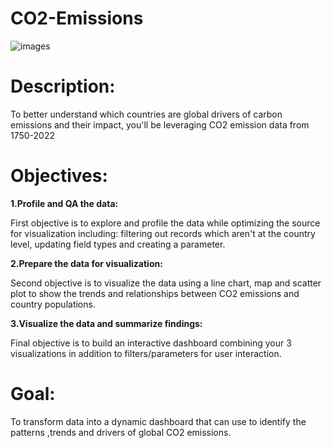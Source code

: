 # CO2-Emissions
![images](https://github.com/user-attachments/assets/0cc2b247-e292-49f5-8146-d5403f7c551a)

# Description:
To better understand which countries are global drivers of carbon emissions and their impact, you'll be leveraging CO2 emission data from 1750-2022

# Objectives:

**1.Profile and QA the data:**

First objective is to explore and profile the data while optimizing the source for visualization including: filtering out records which aren't at the country level, updating field types and creating a parameter.

**2.Prepare the data for visualization:**

Second objective is to visualize the data using a line chart, map and scatter plot to show the trends and relationships between CO2 emissions and country populations.

**3.Visualize the data and summarize findings:**

Final objective is to build an interactive dashboard combining your 3 visualizations in addition to filters/parameters for user interaction.

# Goal:
To transform data into a dynamic dashboard that can use to identify the patterns ,trends and drivers of global CO2 emissions.
